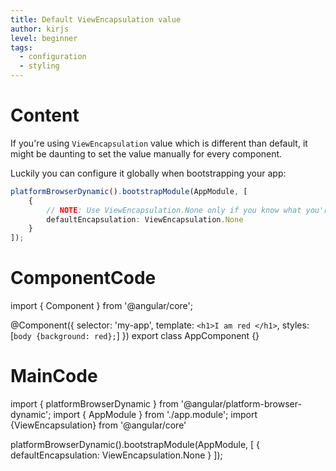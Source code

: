 ```yaml
---
title: Default ViewEncapsulation value
author: kirjs
level: beginner
tags:
  - configuration  
  - styling
---
```

# Content
If you're using `ViewEncapsulation` value which is different than default, it might be daunting to set the value manually for every component. 

Luckily you can configure it globally when bootstrapping your app:

```TypeScript
platformBrowserDynamic().bootstrapModule(AppModule, [
    {
        // NOTE: Use ViewEncapsulation.None only if you know what you're doing.
        defaultEncapsulation: ViewEncapsulation.None
    }
]);
``` 

# ComponentCode
  
import { Component } from '@angular/core';

@Component({
  selector: 'my-app',
  template: `<h1>I am red </h1>`,
  styles: [` body {background: red}; `]
})
export class AppComponent {}

# MainCode

import { platformBrowserDynamic } from '@angular/platform-browser-dynamic';
import { AppModule } from './app.module';
import {ViewEncapsulation} from '@angular/core'

platformBrowserDynamic().bootstrapModule(AppModule, [
    {
        defaultEncapsulation: ViewEncapsulation.None
    }
]);
